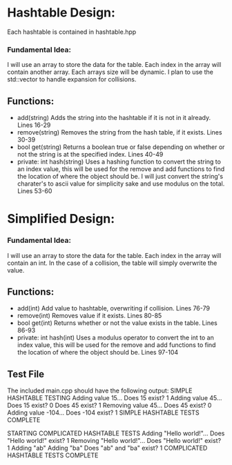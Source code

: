 # Hashtable Design:
Each hashtable is contained in hashtable.hpp
### Fundamental Idea:
I will use an array to store the data for the table. Each index in the array will contain another array. Each arrays size will be dynamic. I plan to use the std::vector to handle expansion for collisions.
## Functions:
- add(string) Adds the string into the hashtable if it is not in it already. Lines 16-29
- remove(string) Removes the string from the hash table, if it exists. Lines 30-39
- bool get(string) Returns a boolean true or false depending on whether or not the string is at the specified index. Lines 40-49
- private: int hash(string) Uses a hashing function to convert the string to an index value, this will be used for the remove and add functions to find the location of where the object should be. I will just convert the string's charater's to ascii value for simplicity sake and use modulus on the total. Lines 53-60

# Simplified Design:
### Fundamental Idea:
I will use an array to store the data for the table. Each index in the array will contain an int. In the case of a collision, the table will simply overwrite the value.
## Functions:
- add(int) Add value to hashtable, overwriting if collision. Lines 76-79
- remove(int) Removes value if it exists. Lines 80-85
- bool get(int) Returns whether or not the value exists in the table. Lines 86-93
- private: int hash(int) Uses a modulus operator to convert the int to an index value, this will be used for the remove and add functions to find the location of where the object should be. Lines 97-104

## Test File
The included main.cpp should have the following output:
SIMPLE HASHTABLE TESTING
Adding value 15...
Does 15 exist? 1
Adding value 45...
Does 15 exist? 0
Does 45 exist? 1
Removing value 45...
Does 45 exist? 0
Adding value -104...
Does -104 exist? 1
SIMPLE HASHTABLE TESTS COMPLETE

STARTING COMPLICATED HASHTABLE TESTS
Adding "Hello world!"...
Does "Hello world!" exist? 1
Removing "Hello world!"...
Does "Hello world!" exist? 1
Adding "ab"
Adding "ba"
Does "ab" and "ba" exist? 1
COMPLICATED HASHTABLE TESTS COMPLETE
